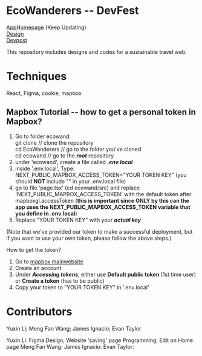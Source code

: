 # EcoWanderers -- DevFest
[AppHomepage](https://ecowanderers.vercel.app/) (Keep Updating)\
[Design](https://www.figma.com/file/25vlAXVS8CEidIUnIRUbHo/EcoWanderers?type=design&node-id=0%3A1&mode=dev&t=PBJvjVZSiWYjawMM-1)\
[Devpost](https://devpost.com/software/ecowanderers-do873p)

This repository includes designs and codes for a sustainable travel web.

# Techniques
React, Figma, cookie, mapbox

## Mapbox Tutorial -- how to get a personal token in Mapbox?
1. Go to folder ecowand:\
  git clone // clone the repository\
  cd EcoWanderers // go to the folder you've cloned\
  cd ecowand // go to the ***root*** repository
2. under 'ecowand', create a file called ***.env.local***
3. inside '.env.local', Type: NEXT_PUBLIC_MAPBOX_ACCESS_TOKEN="YOUR TOKEN KEY" (you should **NOT** include "" in your .env.local file)
4. go to file 'page.tsx' (cd ecowand/src) and replace 'NEXT_PUBLIC_MAPBOX_ACCESS_TOKEN' with the default token after mapboxgl.accessToken (**this is important since ONLY by this can the app uses the NEXT_PUBLIC_MAPBOX_ACCESS_TOKEN variable that you define in .env.local**)
5. Replace "YOUR TOKEN KEY" with your ***actual key***

(Note that we've provided our token to make a successful deployment, but if you want to use your own token, please follow the above steps.)

How to get the token?
1. Go to [mapbox mainwebsite](https://www.mapbox.com/)
2. Create an account
3. Under ***Accessing tokens***, either use **Default public token** (1st time user) or **Create a token** (has to be public)
4. Copy your token to "YOUR TOKEN KEY" in '.env.local'

# Contributors
Yuxin Li; Meng Fan Wang; James Ignacio; Evan Taylor

Yuxin Li: Figma Design, Website 'saving' page Programming, Edit on Home page
Meng Fan Wang:
James Ignacio:
Evan Taylor:
